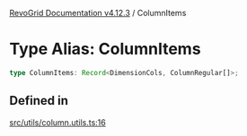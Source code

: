 [RevoGrid Documentation v4.12.3](README.md) / ColumnItems

# Type Alias: ColumnItems

```ts
type ColumnItems: Record<DimensionCols, ColumnRegular[]>;
```

## Defined in

[src/utils/column.utils.ts:16](https://github.com/revolist/revogrid/blob/d8faaf908685ef9767dc3ea8ccad1628e41fbf76/src/utils/column.utils.ts#L16)
